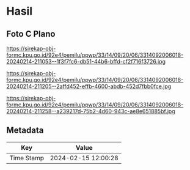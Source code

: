 # Hasil

## Foto C Plano

https://sirekap-obj-formc.kpu.go.id/92e4/pemilu/ppwp/33/14/09/20/06/3314092006018-20240214-211053--1f3f7fc6-db51-44b6-bffd-cf2f716f3726.jpg

https://sirekap-obj-formc.kpu.go.id/92e4/pemilu/ppwp/33/14/09/20/06/3314092006018-20240214-211205--2affd452-effb-4600-abdb-452d7fbb0fce.jpg

https://sirekap-obj-formc.kpu.go.id/92e4/pemilu/ppwp/33/14/09/20/06/3314092006018-20240214-211258--a239217d-75b2-4d60-943c-ae8e651885bf.jpg


## Metadata

| Key        | Value               |
| ---------- | ------------------- |
| Time Stamp | 2024-02-15 12:00:28 |



